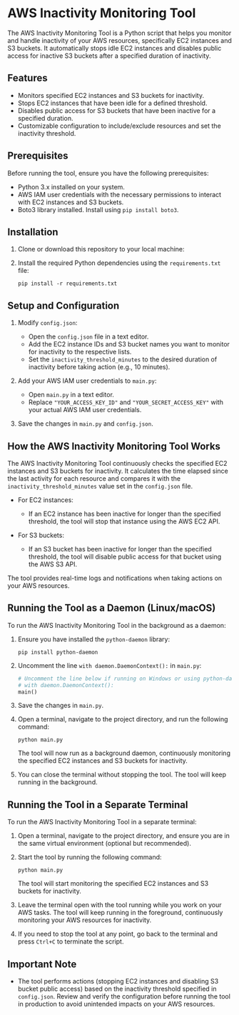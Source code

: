 # AWS Inactivity Monitoring Tool

The AWS Inactivity Monitoring Tool is a Python script that helps you monitor and handle inactivity of your AWS resources, specifically EC2 instances and S3 buckets. It automatically stops idle EC2 instances and disables public access for inactive S3 buckets after a specified duration of inactivity.

## Features

- Monitors specified EC2 instances and S3 buckets for inactivity.
- Stops EC2 instances that have been idle for a defined threshold.
- Disables public access for S3 buckets that have been inactive for a specified duration.
- Customizable configuration to include/exclude resources and set the inactivity threshold.

## Prerequisites

Before running the tool, ensure you have the following prerequisites:

- Python 3.x installed on your system.
- AWS IAM user credentials with the necessary permissions to interact with EC2 instances and S3 buckets.
- Boto3 library installed. Install using `pip install boto3`.

## Installation

1. Clone or download this repository to your local machine:


2. Install the required Python dependencies using the `requirements.txt` file:

   ```
   pip install -r requirements.txt
   ```

## Setup and Configuration

1. Modify `config.json`:

   - Open the `config.json` file in a text editor.
   - Add the EC2 instance IDs and S3 bucket names you want to monitor for inactivity to the respective lists.
   - Set the `inactivity_threshold_minutes` to the desired duration of inactivity before taking action (e.g., 10 minutes).

2. Add your AWS IAM user credentials to `main.py`:

   - Open `main.py` in a text editor.
   - Replace `"YOUR_ACCESS_KEY_ID"` and `"YOUR_SECRET_ACCESS_KEY"` with your actual AWS IAM user credentials.

3. Save the changes in `main.py` and `config.json`.

## How the AWS Inactivity Monitoring Tool Works

The AWS Inactivity Monitoring Tool continuously checks the specified EC2 instances and S3 buckets for inactivity. It calculates the time elapsed since the last activity for each resource and compares it with the `inactivity_threshold_minutes` value set in the `config.json` file.

- For EC2 instances:
  - If an EC2 instance has been inactive for longer than the specified threshold, the tool will stop that instance using the AWS EC2 API.

- For S3 buckets:
  - If an S3 bucket has been inactive for longer than the specified threshold, the tool will disable public access for that bucket using the AWS S3 API.

The tool provides real-time logs and notifications when taking actions on your AWS resources.

## Running the Tool as a Daemon (Linux/macOS)

To run the AWS Inactivity Monitoring Tool in the background as a daemon:

1. Ensure you have installed the `python-daemon` library:

   ```
   pip install python-daemon
   ```

2. Uncomment the line `with daemon.DaemonContext():` in `main.py`:

   ```python
   # Uncomment the line below if running on Windows or using python-daemon
   # with daemon.DaemonContext():
   main()
   ```

3. Save the changes in `main.py`.

4. Open a terminal, navigate to the project directory, and run the following command:

   ```
   python main.py
   ```

   The tool will now run as a background daemon, continuously monitoring the specified EC2 instances and S3 buckets for inactivity.

5. You can close the terminal without stopping the tool. The tool will keep running in the background.

## Running the Tool in a Separate Terminal

To run the AWS Inactivity Monitoring Tool in a separate terminal:

1. Open a terminal, navigate to the project directory, and ensure you are in the same virtual environment (optional but recommended).

2. Start the tool by running the following command:

   ```
   python main.py
   ```

   The tool will start monitoring the specified EC2 instances and S3 buckets for inactivity.

3. Leave the terminal open with the tool running while you work on your AWS tasks. The tool will keep running in the foreground, continuously monitoring your AWS resources for inactivity.

4. If you need to stop the tool at any point, go back to the terminal and press `Ctrl+C` to terminate the script.

## Important Note

- The tool performs actions (stopping EC2 instances and disabling S3 bucket public access) based on the inactivity threshold specified in `config.json`. Review and verify the configuration before running the tool in production to avoid unintended impacts on your AWS resources.
